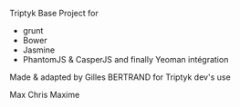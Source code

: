 Triptyk Base Project for 

- grunt 
- Bower
- Jasmine
- PhantomJS & CasperJS
and finally Yeoman intégration

Made & adapted by Gilles BERTRAND for Triptyk dev's use

Max
Chris
Maxime